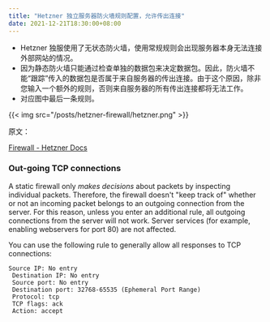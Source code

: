 ```yaml
---
title: "Hetzner 独立服务器防火墙规则配置，允许传出连接"
date: 2021-12-21T18:30:00+08:00
---
```


- Hetzner 独服使用了无状态防火墙，使用常规规则会出现服务器本身无法连接外部网站的情况。
- 因为静态防火墙只能通过检查单独的数据包来决定数据包。因此，防火墙不能“跟踪”传入的数据包是否属于来自服务器的传出连接。由于这个原因，除非您输入一个额外的规则，否则来自服务器的所有传出连接都将无法工作。
- 对应图中最后一条规则。

{{< img src="/posts/hetzner-firewall/hetzner.png" >}}


原文：

[Firewall - Hetzner Docs](https://docs.hetzner.com/robot/dedicated-server/firewall/)

### Out-going TCP connections

A static firewall only *makes decisions* about packets by inspecting individual packets. Therefore, the firewall doesn't "keep track of" whether or not an incoming packet belongs to an outgoing connection from the server. For this reason, unless you enter an additional rule, all outgoing connections from the server will not work. Server services (for example, enabling webservers for port 80) are not affected.

You can use the following rule to generally allow all responses to TCP connections:

```other
Source IP: No entry
 Destination IP: No entry
 Source port: No entry
 Destination port: 32768-65535 (Ephemeral Port Range)
 Protocol: tcp
 TCP flags: ack
 Action: accept
```

